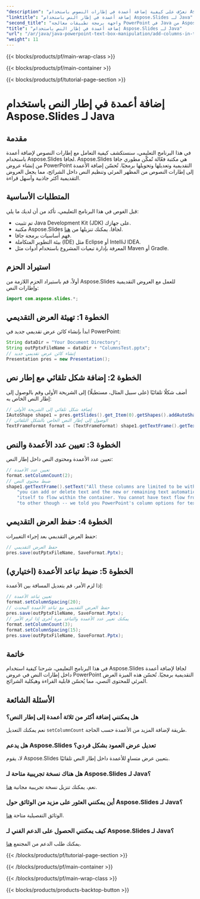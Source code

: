 ```yaml
---
"description": "تعرّف على كيفية إضافة أعمدة في إطارات النصوص باستخدام Aspose.Slides لجافا لتحسين عروض PowerPoint التقديمية. يُبسّط دليلنا خطوة بخطوة العملية."
"linktitle": "إضافة أعمدة في إطار النص باستخدام Aspose.Slides لـ Java"
"second_title": "واجهة برمجة تطبيقات معالجة PowerPoint في Java من Aspose.Slides"
"title": "إضافة أعمدة في إطار النص باستخدام Aspose.Slides لـ Java"
"url": "/ar/java/java-powerpoint-text-box-manipulation/add-columns-in-text-frame/"
"weight": 11
---
```


{{< blocks/products/pf/main-wrap-class >}}

{{< blocks/products/pf/main-container >}}

{{< blocks/products/pf/tutorial-page-section >}}

# إضافة أعمدة في إطار النص باستخدام Aspose.Slides لـ Java

## مقدمة
في هذا البرنامج التعليمي، سنستكشف كيفية التعامل مع إطارات النصوص لإضافة أعمدة باستخدام Aspose.Slides لجافا. Aspose.Slides هي مكتبة فعّالة تُمكّن مطوري جافا من إنشاء عروض PowerPoint التقديمية وتعديلها وتحويلها برمجيًا. تُحسّن إضافة الأعمدة إلى إطارات النصوص من المظهر المرئي وتنظيم النص داخل الشرائح، مما يجعل العروض التقديمية أكثر جاذبية وأسهل قراءة.
## المتطلبات الأساسية
قبل الغوص في هذا البرنامج التعليمي، تأكد من أن لديك ما يلي:
- تم تثبيت Java Development Kit (JDK) على جهازك.
- مكتبة Aspose.Slides لجافا. يمكنك تنزيلها من [هنا](https://releases.aspose.com/slides/java/).
- فهم أساسيات برمجة جافا.
- بيئة التطوير المتكاملة (IDE) مثل Eclipse أو IntelliJ IDEA.
- المعرفة بإدارة تبعيات المشروع باستخدام أدوات مثل Maven أو Gradle.

## استيراد الحزم
أولاً، قم باستيراد الحزم اللازمة من Aspose.Slides للعمل مع العروض التقديمية وإطارات النص:
```java
import com.aspose.slides.*;
```
## الخطوة 1: تهيئة العرض التقديمي
ابدأ بإنشاء كائن عرض تقديمي جديد في PowerPoint:
```java
String dataDir = "Your Document Directory";
String outPptxFileName = dataDir + "ColumnsTest.pptx";
// إنشاء كائن عرض تقديمي جديد
Presentation pres = new Presentation();
```
## الخطوة 2: إضافة شكل تلقائي مع إطار نص
أضف شكلًا تلقائيًا (على سبيل المثال، مستطيلًا) إلى الشريحة الأولى وقم بالوصول إلى إطار النص الخاص به:
```java
// إضافة شكل تلقائي إلى الشريحة الأولى
IAutoShape shape1 = pres.getSlides().get_Item(0).getShapes().addAutoShape(ShapeType.Rectangle, 100, 100, 300, 300);
// الوصول إلى إطار النص الخاص بالشكل التلقائي
TextFrameFormat format = (TextFrameFormat) shape1.getTextFrame().getTextFrameFormat();
```
## الخطوة 3: تعيين عدد الأعمدة والنص
تعيين عدد الأعمدة ومحتوى النص داخل إطار النص:
```java
// تعيين عدد الأعمدة
format.setColumnCount(2);
// ضبط محتوى النص
shape1.getTextFrame().setText("All these columns are limited to be within a single text container -- " +
    "you can add or delete text and the new or remaining text automatically adjusts " +
    "itself to flow within the container. You cannot have text flow from one container " +
    "to other though -- we told you PowerPoint's column options for text are limited!");
```
## الخطوة 4: حفظ العرض التقديمي
حفظ العرض التقديمي بعد إجراء التغييرات:
```java
// حفظ العرض التقديمي
pres.save(outPptxFileName, SaveFormat.Pptx);
```
## الخطوة 5: ضبط تباعد الأعمدة (اختياري)
إذا لزم الأمر، قم بتعديل المسافة بين الأعمدة:
```java
// تعيين تباعد الأعمدة
format.setColumnSpacing(20);
// حفظ العرض التقديمي مع تباعد الأعمدة المحدث
pres.save(outPptxFileName, SaveFormat.Pptx);
// يمكنك تغيير عدد الأعمدة والتباعد مرة أخرى إذا لزم الأمر
format.setColumnCount(3);
format.setColumnSpacing(15);
pres.save(outPptxFileName, SaveFormat.Pptx);
```

## خاتمة
في هذا البرنامج التعليمي، شرحنا كيفية استخدام Aspose.Slides لجافا لإضافة أعمدة داخل إطارات النص في عروض PowerPoint التقديمية برمجيًا. تُحسّن هذه الميزة العرض المرئي للمحتوى النصي، مما يُحسّن قابلية القراءة وهيكلية الشرائح.
## الأسئلة الشائعة
### هل يمكنني إضافة أكثر من ثلاثة أعمدة إلى إطار النص؟
نعم يمكنك التعديل `setColumnCount` طريقة لإضافة المزيد من الأعمدة حسب الحاجة.
### هل يدعم Aspose.Slides تعديل عرض العمود بشكل فردي؟
لا، يقوم Aspose.Slides بتعيين عرض متساوٍ للأعمدة داخل إطار النص تلقائيًا.
### هل هناك نسخة تجريبية متاحة لـ Aspose.Slides لـ Java؟
نعم، يمكنك تنزيل نسخة تجريبية مجانية [هنا](https://releases.aspose.com/).
### أين يمكنني العثور على مزيد من الوثائق حول Aspose.Slides لـ Java؟
الوثائق التفصيلية متاحة [هنا](https://reference.aspose.com/slides/java/).
### كيف يمكنني الحصول على الدعم الفني لـ Aspose.Slides لـ Java؟
يمكنك طلب الدعم من المجتمع [هنا](https://forum.aspose.com/c/slides/11).

{{< /blocks/products/pf/tutorial-page-section >}}

{{< /blocks/products/pf/main-container >}}

{{< /blocks/products/pf/main-wrap-class >}}

{{< blocks/products/products-backtop-button >}}
